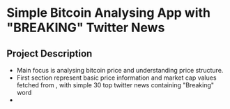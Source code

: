 # Simple Bitcoin Analysing App with "BREAKING" Twitter News
## Project Description
- Main focus is analysing bitcoin price and understanding price structure.
- First section represent basic price information and market cap values fetched from ,  with simple 30 top twitter news containing "Breaking" word
- 
